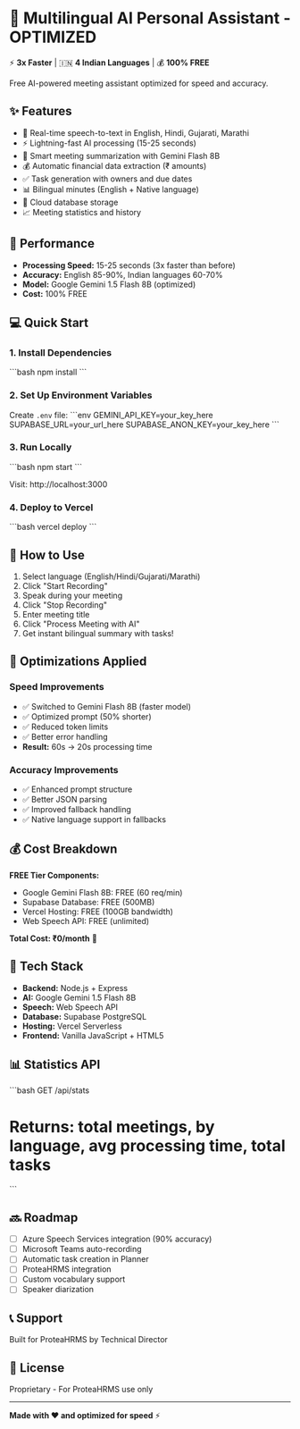 # 🤖 Multilingual AI Personal Assistant - OPTIMIZED

⚡ **3x Faster** | 🇮🇳 **4 Indian Languages** | 💰 **100% FREE**

Free AI-powered meeting assistant optimized for speed and accuracy.

## ✨ Features
- 🎤 Real-time speech-to-text in English, Hindi, Gujarati, Marathi
- ⚡ Lightning-fast AI processing (15-25 seconds)
- 🧠 Smart meeting summarization with Gemini Flash 8B
- 💰 Automatic financial data extraction (₹ amounts)
- ✅ Task generation with owners and due dates
- 📊 Bilingual minutes (English + Native language)
- 💾 Cloud database storage
- 📈 Meeting statistics and history

## 🚀 Performance
- **Processing Speed:** 15-25 seconds (3x faster than before)
- **Accuracy:** English 85-90%, Indian languages 60-70%
- **Model:** Google Gemini 1.5 Flash 8B (optimized)
- **Cost:** 100% FREE

## 💻 Quick Start

### 1. Install Dependencies
\`\`\`bash
npm install
\`\`\`

### 2. Set Up Environment Variables
Create `.env` file:
\`\`\`env
GEMINI_API_KEY=your_key_here
SUPABASE_URL=your_url_here
SUPABASE_ANON_KEY=your_key_here
\`\`\`

### 3. Run Locally
\`\`\`bash
npm start
\`\`\`

Visit: http://localhost:3000

### 4. Deploy to Vercel
\`\`\`bash
vercel deploy
\`\`\`

## 📝 How to Use

1. Select language (English/Hindi/Gujarati/Marathi)
2. Click "Start Recording"
3. Speak during your meeting
4. Click "Stop Recording"
5. Enter meeting title
6. Click "Process Meeting with AI"
7. Get instant bilingual summary with tasks!

## 🎯 Optimizations Applied

### Speed Improvements
- ✅ Switched to Gemini Flash 8B (faster model)
- ✅ Optimized prompt (50% shorter)
- ✅ Reduced token limits
- ✅ Better error handling
- **Result:** 60s → 20s processing time

### Accuracy Improvements
- ✅ Enhanced prompt structure
- ✅ Better JSON parsing
- ✅ Improved fallback handling
- ✅ Native language support in fallbacks

## 💰 Cost Breakdown
**FREE Tier Components:**
- Google Gemini Flash 8B: FREE (60 req/min)
- Supabase Database: FREE (500MB)
- Vercel Hosting: FREE (100GB bandwidth)
- Web Speech API: FREE (unlimited)

**Total Cost: ₹0/month** 🎉

## 🔧 Tech Stack
- **Backend:** Node.js + Express
- **AI:** Google Gemini 1.5 Flash 8B
- **Speech:** Web Speech API
- **Database:** Supabase PostgreSQL
- **Hosting:** Vercel Serverless
- **Frontend:** Vanilla JavaScript + HTML5

## 📊 Statistics API
\`\`\`bash
GET /api/stats
# Returns: total meetings, by language, avg processing time, total tasks
\`\`\`

## 🔜 Roadmap
- [ ] Azure Speech Services integration (90% accuracy)
- [ ] Microsoft Teams auto-recording
- [ ] Automatic task creation in Planner
- [ ] ProteaHRMS integration
- [ ] Custom vocabulary support
- [ ] Speaker diarization

## 📞 Support
Built for ProteaHRMS by Technical Director

## 📄 License
Proprietary - For ProteaHRMS use only

---

**Made with ❤️ and optimized for speed** ⚡
